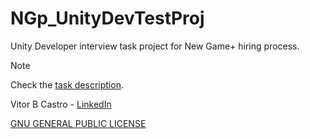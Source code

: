 # NGp_UnityDevTestProj
 Unity Developer interview task project for New Game+ hiring process.

> [!NOTE]
> Check the [task description](Unity%20Programmer%20Task%20.pdf).

Vitor B Castro - [LinkedIn](https://linkedin.com/in/vitorbcastro/)

[GNU GENERAL PUBLIC LICENSE](LICENSE)
